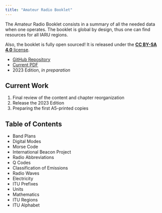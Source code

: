 ```yaml
---
title: "Amateur Radio Booklet"
---
```


The Amateur Radio Booklet consists in a summary of all the needed data when one operates.
The booklet is global by design, thus one can find resources for all IARU regions.

Also, the booklet is fully open sourced! It is released under the [**CC BY-SA 4.0** license](https://creativecommons.org/licenses/by-sa/4.0).

* [GitHub Repository](https://github.com/NoelM/hambooklet)
* [Current PDF](https://github.com/NoelM/hambooklet/raw/main/booklet.pdf)
* 2023 Edition, _in preparation_

## Current Work

1. Final review of the content and chapter reorganization
2. Release the 2023 Edition
3. Preparing the first A5-printed copies

## Table of Contents

* Band Plans
* Digital Modes
* Morse Code
* International Beacon Project
* Radio Abbreviations
* Q Codes
* Classification of Emissions
* Radio Waves
* Electricity
* ITU Prefixes
* Units
* Mathematics
* ITU Regions
* ITU Alphabet
